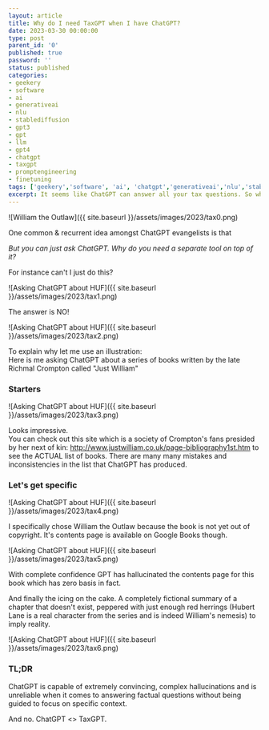 ```yaml
---
layout: article
title: Why do I need TaxGPT when I have ChatGPT?
date: 2023-03-30 00:00:00
type: post
parent_id: '0'
published: true
password: ''
status: published
categories:
- geekery
- software
- ai
- generativeai
- nlu
- stablediffusion
- gpt3
- gpt
- llm
- gpt4
- chatgpt
- taxgpt
- promptengineering
- finetuning
tags: ['geekery','software', 'ai', 'chatgpt','generativeai','nlu','stablediffusion','gpt3','gpt4','gpt','llm','chatgpt','promptengineering','finetuning']
excerpt: It seems like ChatGPT can answer all your tax questions. So why then do you need a separate TaxGPT product?
---
```


![William the Outlaw]({{ site.baseurl }}/assets/images/2023/tax0.png) 

One common & recurrent idea amongst ChatGPT evangelists is that  

*But you can just ask ChatGPT. Why do you need a separate tool on top of it?*  

For instance can't I just do this?   

![Asking ChatGPT about HUF]({{ site.baseurl }}/assets/images/2023/tax1.png) 

The answer is NO!  

![Asking ChatGPT about HUF]({{ site.baseurl }}/assets/images/2023/tax2.png) 

To explain why let me use an illustration:   
Here is me asking ChatGPT about a series of books written by the late Richmal Crompton called "Just William"   

### Starters

![Asking ChatGPT about HUF]({{ site.baseurl }}/assets/images/2023/tax3.png) 


Looks impressive.   
You can check out this site which is a society of Crompton's fans presided by her next of kin: http://www.justwilliam.co.uk/page-bibliography1st.htm to see the ACTUAL list of books. There are many many mistakes and inconsistencies in the list that ChatGPT has produced.   

### Let's get specific

![Asking ChatGPT about HUF]({{ site.baseurl }}/assets/images/2023/tax4.png) 

I specifically chose William the Outlaw because the book is not yet out of copyright. It's contents page is available on Google Books though.  

![Asking ChatGPT about HUF]({{ site.baseurl }}/assets/images/2023/tax5.png) 

With complete confidence GPT has hallucinated the contents page for this book which has zero basis in fact.  

And finally the icing on the cake. A completely fictional summary of a chapter that doesn't exist, peppered with just enough red herrings (Hubert Lane is a real character from the series and is indeed William's nemesis) to imply reality.    

![Asking ChatGPT about HUF]({{ site.baseurl }}/assets/images/2023/tax6.png) 

### TL;DR
ChatGPT is capable of extremely convincing, complex hallucinations and is unreliable when it comes to answering factual questions without being guided to focus on specific context.  

And no. ChatGPT <> TaxGPT.  